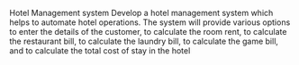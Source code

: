 Hotel Management system
Develop a hotel management system which helps to automate hotel operations. The system will provide various options to enter the details of the customer, to calculate the room rent, to calculate the restaurant bill, to calculate the laundry bill, to calculate the game bill, and to calculate the total cost of stay in the hotel
 
